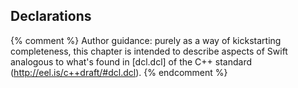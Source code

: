 ---
---

## Declarations

{% comment %}
Author guidance: purely as a way of kickstarting completeness, this chapter
is intended to describe aspects of Swift analogous to what's found in 
[dcl.dcl] of the C++ standard (http://eel.is/c++draft/#dcl.dcl).
{% endcomment %}

